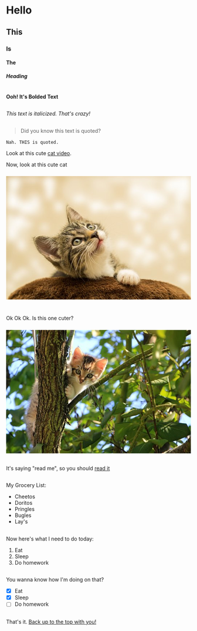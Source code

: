 # Hello
## This
### Is
#### The
##### Heading
# 

**Ooh! It's Bolded Text**
##
*This text is italicized. That's crazy!*
##

> Did you know this text is quoted?

```
Nah. THIS is quoted.
```

Look at this cute [cat video](https://www.youtube.com/shorts/2eDXQuXGejw).

Now, look at this cute cat
#####
![](cats/kitten-4611189__340.jpg)
#
Ok Ok Ok. Is this one cuter?
#####
![](cats/cat-1647775__340.jpg)
##
It's saying "read me", so you should [read it](README.md)
##
My Grocery List:
- Cheetos
- Doritos
- Pringles
- Bugles
- Lay's
##
Now here's what I need to do today:
1. Eat
2. Sleep
3. Do homework
##
You wanna know how I'm doing on that?
- [x] Eat
- [x] Sleep
- [ ] Do homework
##
That's it. [Back up to the top with you!](https://github.com/chashim39/cse110labw1/blob/VScodeUI-branch/index.md#hello)
##

